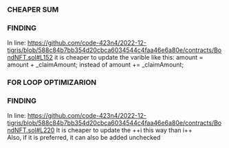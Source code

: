 ### CHEAPER SUM

### FINDING
In line: https://github.com/code-423n4/2022-12-tigris/blob/588c84b7bb354d20cbca6034544c4faa46e6a80e/contracts/BondNFT.sol#L152
it is cheaper to update the varible like this:
amount = amount + _claimAmount;   instead of    amount += _claimAmount;


### FOR LOOP OPTIMIZARION

### FINDING
In line: https://github.com/code-423n4/2022-12-tigris/blob/588c84b7bb354d20cbca6034544c4faa46e6a80e/contracts/BondNFT.sol#L220
It is cheaper to update the ++i this way than i++  
Also, if it is preferred, it can also be added unchecked